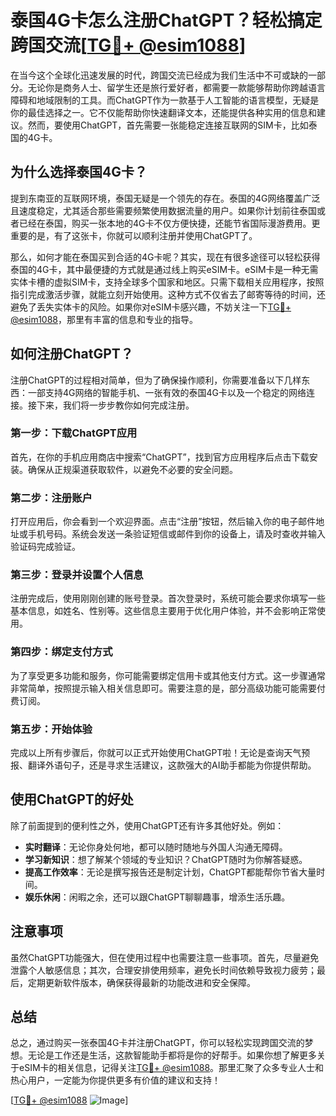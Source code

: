 # 泰国4G卡怎么注册ChatGPT？轻松搞定跨国交流[[TG💪+ @esim1088](https://t.me/s/esim1088)]

在当今这个全球化迅速发展的时代，跨国交流已经成为我们生活中不可或缺的一部分。无论你是商务人士、留学生还是旅行爱好者，都需要一款能够帮助你跨越语言障碍和地域限制的工具。而ChatGPT作为一款基于人工智能的语言模型，无疑是你的最佳选择之一。它不仅能帮助你快速翻译文本，还能提供各种实用的信息和建议。然而，要使用ChatGPT，首先需要一张能稳定连接互联网的SIM卡，比如泰国的4G卡。

## 为什么选择泰国4G卡？

提到东南亚的互联网环境，泰国无疑是一个领先的存在。泰国的4G网络覆盖广泛且速度稳定，尤其适合那些需要频繁使用数据流量的用户。如果你计划前往泰国或者已经在泰国，购买一张本地的4G卡不仅方便快捷，还能节省国际漫游费用。更重要的是，有了这张卡，你就可以顺利注册并使用ChatGPT了。

那么，如何才能在泰国买到合适的4G卡呢？其实，现在有很多途径可以轻松获得泰国的4G卡，其中最便捷的方式就是通过线上购买eSIM卡。eSIM卡是一种无需实体卡槽的虚拟SIM卡，支持全球多个国家和地区。只需下载相关应用程序，按照指引完成激活步骤，就能立刻开始使用。这种方式不仅省去了邮寄等待的时间，还避免了丢失实体卡的风险。如果你对eSIM卡感兴趣，不妨关注一下[TG💪+ @esim1088](https://t.me/s/esim1088)，那里有丰富的信息和专业的指导。

## 如何注册ChatGPT？

注册ChatGPT的过程相对简单，但为了确保操作顺利，你需要准备以下几样东西：一部支持4G网络的智能手机、一张有效的泰国4G卡以及一个稳定的网络连接。接下来，我们将一步步教你如何完成注册。

### 第一步：下载ChatGPT应用

首先，在你的手机应用商店中搜索“ChatGPT”，找到官方应用程序后点击下载安装。确保从正规渠道获取软件，以避免不必要的安全问题。

### 第二步：注册账户

打开应用后，你会看到一个欢迎界面。点击“注册”按钮，然后输入你的电子邮件地址或手机号码。系统会发送一条验证短信或邮件到你的设备上，请及时查收并输入验证码完成验证。

### 第三步：登录并设置个人信息

注册完成后，使用刚刚创建的账号登录。首次登录时，系统可能会要求你填写一些基本信息，如姓名、性别等。这些信息主要用于优化用户体验，并不会影响正常使用。

### 第四步：绑定支付方式

为了享受更多功能和服务，你可能需要绑定信用卡或其他支付方式。这一步骤通常非常简单，按照提示输入相关信息即可。需要注意的是，部分高级功能可能需要付费订阅。

### 第五步：开始体验

完成以上所有步骤后，你就可以正式开始使用ChatGPT啦！无论是查询天气预报、翻译外语句子，还是寻求生活建议，这款强大的AI助手都能为你提供帮助。

## 使用ChatGPT的好处

除了前面提到的便利性之外，使用ChatGPT还有许多其他好处。例如：

- **实时翻译**：无论你身处何地，都可以随时随地与外国人沟通无障碍。
- **学习新知识**：想了解某个领域的专业知识？ChatGPT随时为你解答疑惑。
- **提高工作效率**：无论是撰写报告还是制定计划，ChatGPT都能帮你节省大量时间。
- **娱乐休闲**：闲暇之余，还可以跟ChatGPT聊聊趣事，增添生活乐趣。

## 注意事项

虽然ChatGPT功能强大，但在使用过程中也需要注意一些事项。首先，尽量避免泄露个人敏感信息；其次，合理安排使用频率，避免长时间依赖导致视力疲劳；最后，定期更新软件版本，确保获得最新的功能改进和安全保障。

## 总结

总之，通过购买一张泰国4G卡并注册ChatGPT，你可以轻松实现跨国交流的梦想。无论是工作还是生活，这款智能助手都将是你的好帮手。如果你想了解更多关于eSIM卡的相关信息，记得关注[TG💪+ @esim1088](https://t.me/s/esim1088)。那里汇聚了众多专业人士和热心用户，一定能为你提供更多有价值的建议和支持！

[[TG💪+ @esim1088](https://t.me/s/esim1088) ![Image](https://i.postimg.cc/4NQfJmqS/Snipaste-2025-05-13-00-14-12.png)]